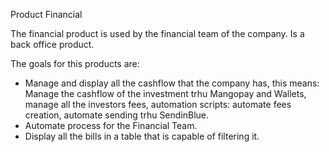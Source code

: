 Product Financial

The financial product is used by the financial team of the company. Is a back office product.

The goals for this products are:  
 - Manage and display all the cashflow that the company has, this means: Manage the cashflow of the investment trhu Mangopay and Wallets, manage all the      investors fees, automation scripts: automate fees creation, automate sending trhu SendinBlue. 
 - Automate process for the Financial Team.
 - Display all the bills in a table that is capable of filtering it.
